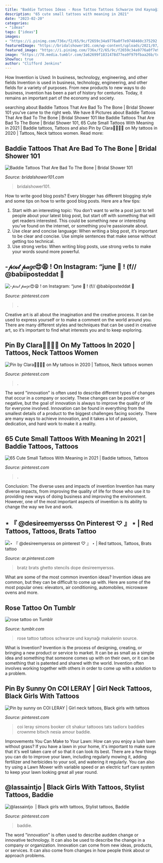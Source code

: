 ```yaml
---
title: "Baddie Tattoos Ideas - Rose Tattoo Tattoos Schwarze Und Kaynağı Makalenin Source"
description: "65 cute small tattoos with meaning in 2021"
date: "2023-02-20"
categories:
- "ideas"
tags: ["ideas"]
images:
- "https://i.pinimg.com/736x/f2/65/9c/f2659c34a9776a0f7e9748460c375292.jpg"
featuredImage: "https://bridalshower101.com/wp-content/uploads/2021/07/baddie-tattoos-1-600x900.png"
featured_image: "https://i.pinimg.com/736x/f2/65/9c/f2659c34a9776a0f7e9748460c375292.jpg"
image: "https://78.media.tumblr.com/3a62699f1831478d77ea9f979fbaa26b/tumblr_oik1404zBA1smlb5so1_500.jpg"
ShowToc: true
author: "Clifford Jenkins"
---
```



How Invention is Used: In business, technology, engineering, and other fields
Invention is used in business, technology, engineering, and other fields for a variety of purposes. From new products to new ways to do business, invention has been a part of history for centuries. Today, it remains an important part of the economy and society.

	

		
searching about Baddie Tattoos That Are Bad To The Bone | Bridal Shower 101 you've came to the right web. We have 8 Pictures about Baddie Tattoos That Are Bad To The Bone | Bridal Shower 101 like Baddie Tattoos That Are Bad To The Bone | Bridal Shower 101, 65 Cute Small Tattoos With Meaning in 2021 | Baddie tattoos, Tattoos and also Pin by Clara🧿🦎🦋🌱 on My tattoos in 2020 | Tattoos, Neck tattoos women. Read more:
		
    
## Baddie Tattoos That Are Bad To The Bone | Bridal Shower 101

<img loading=lazy src="https://bridalshower101.com/wp-content/uploads/2021/07/baddie-tattoos-1-600x900.png" onerror="this.onerror=null;this.src='https://tse4.mm.bing.net/th?id=OIP.tY8DiE3guysMbrVYO-Yt6gHaLH&amp;pid=15.1';" alt="Baddie Tattoos That Are Bad To The Bone | Bridal Shower 101">

_Source: bridalshower101.com_

>bridalshower101. 

	

How to write good blog posts?
Every blogger has different blogging style and some tips on how to write good blog posts. Here are a few tips: 
1. Start with an interesting topic: You don’t want to write a post just to tell people about your latest blog post, but start off with something that will get readers interested. This could be something new or interesting you’ve found on the internet, or something you’re passionate about. 
2. Use clear and concise language: When writing a blog post, it’s important to be clear and concise. Use simple sentences that make sense without getting too technical. 
3. Use strong verbs: When writing blog posts, use strong verbs to make your words sound more powerful.

    
## -𝓅𝑜𝓈𝓉 𝓅𝒶𝑔𝑒😍😩 ! On Instagram: “june 👀 ! (f// @babiiposteddat 🥴

<img loading=lazy src="https://i.pinimg.com/originals/f1/52/7a/f1527aa7d83bf7bbdd6f5d07a65354bf.jpg" onerror="this.onerror=null;this.src='https://tse3.mm.bing.net/th?id=OIP.J4vUQAzyHoYAsPmK9REAwgHaHa&amp;pid=15.1';" alt="-𝓅𝑜𝓈𝓉 𝓅𝒶𝑔𝑒😍😩 ! on Instagram: “june 👀 ! (f// @babiiposteddat 🥴">

_Source: pinterest.com_

>. 

	

Creative art is all about the imagination and the creative process. It can be used to express yourself or to make a comment on the world around you. There are many different styles and techniques that can be used in creative art, so it’s important to find what interests you and to keep exploring.

    
## Pin By Clara🧿🦎🦋🌱 On My Tattoos In 2020 | Tattoos, Neck Tattoos Women

<img loading=lazy src="https://i.pinimg.com/736x/ac/7b/3b/ac7b3bf81e35d4402b2730ff90f3e277.jpg" onerror="this.onerror=null;this.src='https://tse4.mm.bing.net/th?id=OIP.En0g2zNHOyfEBLAaFQzb8gHaJe&amp;pid=15.1';" alt="Pin by Clara🧿🦎🦋🌱 on My tattoos in 2020 | Tattoos, Neck tattoos women">

_Source: pinterest.com_

>. 

	

The word "innovation" is often used to describe different types of changes that occur in a company or society. These changes can be positive or negative, but the goal of innovation is always to improve the quality of life for everyone involved. Innovation can be found in everything from the smallest details of a product to the biggest challenges facing society. There are many ways to achieve innovation, and it takes a lot of passion, dedication, and hard work to make it a reality.

    
## 65 Cute Small Tattoos With Meaning In 2021 | Baddie Tattoos, Tattoos

<img loading=lazy src="https://i.pinimg.com/736x/0c/1f/b3/0c1fb32e9c45be8a42698b5d1102b965.jpg" onerror="this.onerror=null;this.src='https://tse4.mm.bing.net/th?id=OIP.iYj9y212eSD5_1OSwdxyjAHaLH&amp;pid=15.1';" alt="65 Cute Small Tattoos With Meaning in 2021 | Baddie tattoos, Tattoos">

_Source: pinterest.com_

>. 

	

Conclusion: The diverse uses and impacts of invention
Invention has many diverse impacts, from improving the quality of life for those who use it to providing new ways of doing business and improving the environment. However, one of the most important aspects of invention is its ability to change the way we live and work.

    
## ⋆ 『 @desireemyersss On Pinterest ♡ 』 ⋆ | Red Tattoos, Tattoos, Brats Tattoo

<img loading=lazy src="https://i.pinimg.com/736x/57/ea/66/57ea66d944011764a26558484cad2518.jpg" onerror="this.onerror=null;this.src='https://tse3.mm.bing.net/th?id=OIP.1neGPDw_4Krw5JTQe2chqgHaHX&amp;pid=15.1';" alt="⋆ 『 @desireemyersss on pinterest ♡ 』 ⋆ | Red tattoos, Tattoos, Brats tattoo">

_Source: ar.pinterest.com_

>bratz brats ghetto stencils dope desireemyersss. 

	

What are some of the most common invention ideas?
Invention ideas are common, but they can be difficult to come up with. Here are some of the most popular ones: elevators, air conditioning, automobiles, microwave ovens and more.

    
## Rose Tattoo On Tumblr

<img loading=lazy src="https://78.media.tumblr.com/3a62699f1831478d77ea9f979fbaa26b/tumblr_oik1404zBA1smlb5so1_500.jpg" onerror="this.onerror=null;this.src='https://tse4.mm.bing.net/th?id=OIP.pLAj-MgGd50l-X5GFMmVngHaJ4&amp;pid=15.1';" alt="rose tattoo on Tumblr">

_Source: tumblr.com_

>rose tattoo tattoos schwarze und kaynağı makalenin source. 

	

What is Invention?
Invention is the process of designing, creating, or bringing a new product or service to market. It can be as small as a simple idea and something that someone comes up with on their own, or it can be something that is patented and shared with the world. Invention often involves working together with others in order to come up with a solution to a problem.

    
## Pin By Sunny On COI LERAY | Girl Neck Tattoos, Black Girls With Tattoos

<img loading=lazy src="https://i.pinimg.com/736x/f2/65/9c/f2659c34a9776a0f7e9748460c375292.jpg" onerror="this.onerror=null;this.src='https://tse4.mm.bing.net/th?id=OIP.kSHPWCUDyaa-dXEABU-LSwHaHV&amp;pid=15.1';" alt="Pin by sunny on COI LERAY | Girl neck tattoos, Black girls with tattoos">

_Source: pinterest.com_

>coi leray simons booker clt shakur tattooos tats tadiorx baddies crownme bitxch nesia amour baddie. 

	

Improvements You Can Make to Your Lawn: How can you enjoy a lush lawn without grass?
If you have a lawn in your home, it's important to make sure that it's well taken care of so that it can look its best. There are a few things you can do to improve your lawn, including regularly mowing it, adding fertilizer and herbicides to your soil, and watering it regularly. You can also try using a Lawn Mower with variable speed or an electric turf care system to keep your lawn looking great all year round.

    
## ‪@lassaintjo ‬ | Black Girls With Tattoos, Stylist Tattoos, Baddie

<img loading=lazy src="https://i.pinimg.com/originals/a4/5e/a8/a45ea8a10ec826db7cc306d699484400.jpg" onerror="this.onerror=null;this.src='https://tse3.mm.bing.net/th?id=OIP.NM6Ud8sDl3yPeGxTCNwr6wHaNK&amp;pid=15.1';" alt="‪@lassaintjo ‬ | Black girls with tattoos, Stylist tattoos, Baddie">

_Source: pinterest.com_

>baddie. 

	

The word "innovation" is often used to describe audden change or innovative technology. It can also be used to describe the change in a company or organization. Innovation can come from new ideas, products, or services. It can also come from changes in how people think about or approach problems.

